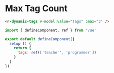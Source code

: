 # Max Tag Count

```html
<n-dynamic-tags v-model:value="tags" :max="3" />
```

```js
import { defineComponent, ref } from 'vue'

export default defineComponent({
  setup () {
    return {
      tags: ref(['teacher', 'programmer'])
    }
  }
})
```
